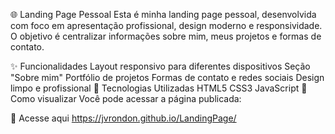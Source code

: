 🌐 Landing Page Pessoal
Esta é minha landing page pessoal, desenvolvida com foco em apresentação profissional, design moderno e responsividade. O objetivo é centralizar informações sobre mim, meus projetos e formas de contato.

✨ Funcionalidades
Layout responsivo para diferentes dispositivos
Seção "Sobre mim"
Portfólio de projetos
Formas de contato e redes sociais
Design limpo e profissional
🚀 Tecnologias Utilizadas
HTML5
CSS3
JavaScript
📁 Como visualizar
Você pode acessar a página publicada:

🔗 Acesse aqui https://jvrondon.github.io/LandingPage/
